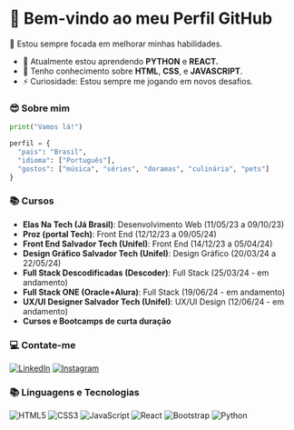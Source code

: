 
# 🌟 Bem-vindo ao meu Perfil GitHub

🔭 Estou sempre focada em melhorar minhas habilidades.
- 🌱 Atualmente estou aprendendo **PYTHON** e **REACT.**
- 💬 Tenho conhecimento sobre **HTML**, **CSS**, e **JAVASCRIPT**.
- ⚡ Curiosidade: Estou sempre me jogando em novos desafios.

### 😎 Sobre mim

```python
print("Vamos lá!")

perfil = {
  "pais": "Brasil",
  "idioma": ["Português"],
  "gostos": ["música", "séries", "doramas", "culinária", "pets"]
}
```

### 📚 Cursos

- **Elas Na Tech (Já Brasil)**: Desenvolvimento Web (11/05/23 a 09/10/23)
- **Proz (portal Tech)**: Front End (12/12/23 a 09/05/24)
- **Front End Salvador Tech (Unifel)**: Front End (14/12/23 a 05/04/24)
- **Design Gráfico Salvador Tech (Unifel)**: Design Gráfico (20/03/24 a 22/05/24)
- **Full Stack Descodificadas (Descoder)**: Full Stack (25/03/24 - em andamento)
- **Full Stack ONE (Oracle+Alura)**: Full Stack (19/06/24 - em andamento)
- **UX/UI Designer Salvador Tech (Unifel)**: UX/UI Design (12/06/24 - em andamento)
- **Cursos e Bootcamps de curta duração**

### 💻 Contate-me

[![LinkedIn](https://img.shields.io/badge/LinkedIn-0077B5?style=for-the-badge&logo=linkedin&logoColor=white)](https://www.linkedin.com/in/sowza82-tatiane-6a9519273)
[![Instagram](https://img.shields.io/badge/-Instagram-%23E4405F?style=for-the-badge&logo=instagram&logoColor=white)](https://www.instagram.com/tathysowza_82/)

### 📚 Linguagens e Tecnologias

![HTML5](https://img.shields.io/badge/HTML5-E34F26?style=for-the-badge&logo=html5&logoColor=white)
![CSS3](https://img.shields.io/badge/CSS3-1572B6?style=for-the-badge&logo=css3&logoColor=white)
![JavaScript](https://img.shields.io/badge/JavaScript-F7DF1E?style=for-the-badge&logo=javascript&logoColor=black)
![React](https://img.shields.io/badge/React-61DAFB?style=for-the-badge&logo=react&logoColor=black)
![Bootstrap](https://img.shields.io/badge/Bootstrap-563D7C?style=for-the-badge&logo=bootstrap&logoColor=white)
![Python](https://img.shields.io/badge/Python-3670A0?style=for-the-badge&logo=python&logoColor=ffdd54)
```


